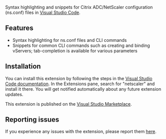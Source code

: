 Syntax highlighting and snippets for Citrix ADC/NetScaler configuration (ns.conf) files in [Visual Studio Code][1].

## Features
* Syntax highlighting for ns.conf files and CLI commands
* Snippets  for common CLI commands such as creating and binding vServers; tab-completion is available for various parameters

## Installation
You can install this extension by following the steps in the [Visual Studio Code documentation][4]. In the Extensions pane, search for "netscaler" and install it there. You will get notified automatically about any future extension updates.

This extension is published on the [Visual Studio Marketplace][2].

## Reporting issues
If you experience any issues with the extension, please report them [here][3].

[1]: https://code.visualstudio.com
[2]: https://marketplace.visualstudio.com/items?itemName=timdenholm.netscaler#overview
[3]: https://github.com/timdenholm/vscode-netscaler/issues
[4]: https://code.visualstudio.com/docs/editor/extension-gallery
